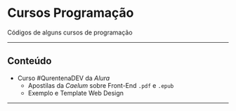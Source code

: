 # Cursos Programação

 Códigos de alguns cursos de programação

----
## Conteúdo

* Curso #QurentenaDEV da *Alura*
  * Apostilas da *Caelum* sobre Front-End `.pdf` e `.epub`
  * Exemplo e Template Web Design 

---
